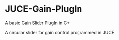 # JUCE-Gain-PlugIn
A basic Gain Slider PlugIn in C+

A circular slider for gain control programmed in JUCE
